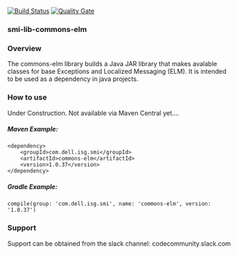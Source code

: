 [![Build Status](https://travis-ci.org/RackHD/smi-lib-commons-elm.svg?branch=master)](https://travis-ci.org/RackHD/smi-lib-commons-elm) [![Quality Gate](https://sonarqube.com/api/badges/gate?key=com.dell.isg.smi:commons-elm)](https://sonarqube.com/dashboard?id=com.dell.isg.smi%3Acommons-elm)

### smi-lib-commons-elm

### Overview

The commons-elm library builds a Java JAR library that makes avalable classes for base Exceptions and Localized Messaging (ELM).  It is intended to be used as a dependency in java projects.

### How to use
Under Construction. Not available via Maven Central yet.... 

##### Maven Example:
~~~
<dependency>
    <groupId>com.dell.isg.smi</groupId>
    <artifactId>commons-elm</artifactId>
    <version>1.0.37</version>
</dependency>
~~~

##### Gradle Example:
~~~
compile(group: 'com.dell.isg.smi', name: 'commons-elm', version: '1.0.37')
~~~

### Support
Support can be obtained from the slack channel:
codecommunity.slack.com

